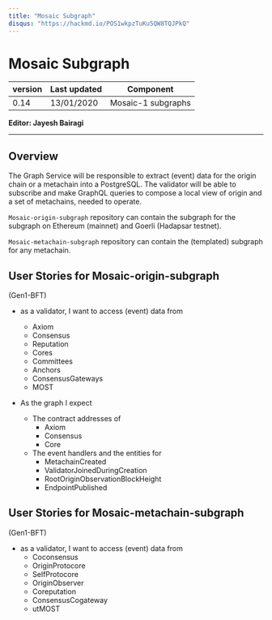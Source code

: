 ```yaml
---
title: "Mosaic Subgraph"
disqus: "https://hackmd.io/POS1wkpzTuKu5QW8TQJPkQ"
---
```


# Mosaic Subgraph

| version | Last updated | Component          |
| ------- | ------------ | ------------------ |
| 0.14    | 13/01/2020   | Mosaic-1 subgraphs |

**Editor: Jayesh Bairagi**

---

## Overview

The Graph Service will be responsible to extract (event) data for the origin chain or a metachain into a PostgreSQL. The validator will be able to subscribe and make GraphQL queries to compose a local view of origin and a set of metachains, needed to operate.

`Mosaic-origin-subgraph` repository can contain the subgraph for the subgraph on Ethereum (mainnet) and Goerli (Hadapsar testnet).

`Mosaic-metachain-subgraph` repository can contain the (templated) subgraph for any metachain.

## User Stories for Mosaic-origin-subgraph
(Gen1-BFT)
- as a validator, I want to access (event) data from
    - Axiom
    - Consensus
    - Reputation
    - Cores
    - Committees
    - Anchors
    - ConsensusGateways
    - MOST
   
- As the graph I expect
  - The contract addresses of
    - Axiom
    - Consensus
    - Core
  - The event handlers and the entities for
    - MetachainCreated
    - ValidatorJoinedDuringCreation
    - RootOriginObservationBlockHeight
    - EndpointPublished

## User Stories for Mosaic-metachain-subgraph
(Gen1-BFT)
- as a validator, I want to access (event) data from
    - Coconsensus
    - OriginProtocore
    - SelfProtocore
    - OriginObserver
    - Coreputation
    - ConsensusCogateway
    - utMOST

